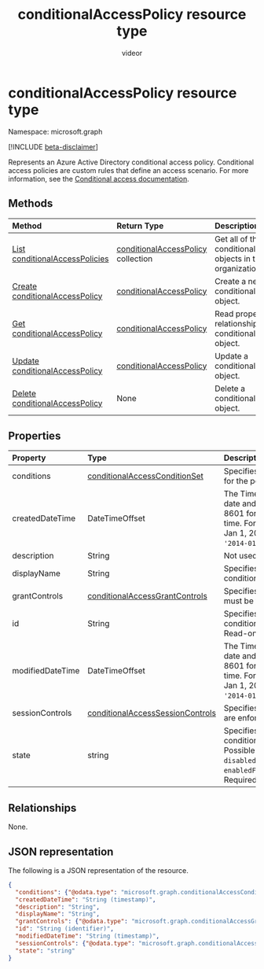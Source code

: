 ﻿---
title: "conditionalAccessPolicy resource type"
description: "Represents an Azure Active Directory conditional access policy. Conditional access policies are custom rules that define an access scenario."
localization_priority: Normal
author: "videor"
ms.prod: "microsoft-identity-platform"
doc_type: resourcePageType
---

# conditionalAccessPolicy resource type

Namespace: microsoft.graph

[!INCLUDE [beta-disclaimer](../../includes/beta-disclaimer.md)]

Represents an Azure Active Directory conditional access policy. Conditional access policies are custom rules that define an access scenario. For more information, see the [Conditional access documentation](/azure/active-directory/conditional-access/).

## Methods

| Method                                                                          | Return Type                                                      | Description                                                            |
| :------------------------------------------------------------------------------ | :--------------------------------------------------------------- | :--------------------------------------------------------------------- |
| [List conditionalAccessPolicies](../api/conditionalaccessroot-list-policies.md) | [conditionalAccessPolicy](conditionalaccesspolicy.md) collection | Get all of the conditionalAccessPolicies objects in the organization.  |
| [Create conditionalAccessPolicy](../api/conditionalaccessroot-post-policies.md) | [conditionalAccessPolicy](conditionalaccesspolicy.md)            | Create a new conditionalAccessPolicy object.                           |
| [Get conditionalAccessPolicy](../api/conditionalaccesspolicy-get.md)            | [conditionalAccessPolicy](conditionalaccesspolicy.md)            | Read properties and relationships of a conditionalAccessPolicy object. |
| [Update conditionalAccessPolicy](../api/conditionalaccesspolicy-update.md)      | [conditionalAccessPolicy](conditionalaccesspolicy.md)            | Update a conditionalAccessPolicy object.                               |
| [Delete conditionalAccessPolicy](../api/conditionalaccesspolicy-delete.md)      | None                                                             | Delete a conditionalAccessPolicy object.                               |

## Properties

| Property         | Type                                                                    | Description                                                                                                                                                                                                 |
| :--------------- | :---------------------------------------------------------------------- | :---------------------------------------------------------------------------------------------------------------------------------------------------------------------------------------------------------- |
| conditions       | [conditionalAccessConditionSet](conditionalaccessconditionset.md)       | Specifies the rules that must be met for the policy to apply. Required.                                                                                                                                     |
| createdDateTime  | DateTimeOffset                                                          | The Timestamp type represents date and time information using ISO 8601 format and is always in UTC time. For example, midnight UTC on Jan 1, 2014 would look like this: `'2014-01-01T00:00:00Z'`. Readonly. |
| description      | String                                                                  | Not used.                                                                                                                                                                                                   |
| displayName      | String                                                                  | Specifies a display name for the conditionalAccessPolicy object.                                                                                                                                            |
| grantControls    | [conditionalAccessGrantControls](conditionalaccessgrantcontrols.md)     | Specifies the grant controls that must be fulfilled to pass the policy.                                                                                                                                     |
| id               | String                                                                  | Specifies the identifier of a conditionalAccessPolicy object. Read-only.                                                                                                                                    |
| modifiedDateTime | DateTimeOffset                                                          | The Timestamp type represents date and time information using ISO 8601 format and is always in UTC time. For example, midnight UTC on Jan 1, 2014 would look like this: `'2014-01-01T00:00:00Z'`. Readonly. |
| sessionControls  | [conditionalAccessSessionControls](conditionalaccesssessioncontrols.md) | Specifies the session controls that are enforced after sign-in.                                                                                                                                             |
| state            | string                                                                  | Specifies the state of the conditionalAccessPolicy object. Possible values are: `enabled`, `disabled`, `enabledForReportingButNotEnforced`. Required.                                                       |

## Relationships

None.

## JSON representation

The following is a JSON representation of the resource.

<!-- {
  "blockType": "resource",
  "optionalProperties": [
    "displayName",
    "description",
    "sessionControls",
    "grantControls"
  ],
  "@odata.type": "microsoft.graph.conditionalAccessPolicy",
  "baseType": "",
  "keyProperty": "id"
}-->

```json
{
  "conditions": {"@odata.type": "microsoft.graph.conditionalAccessConditionSet"},
  "createdDateTime": "String (timestamp)",
  "description": "String",
  "displayName": "String",
  "grantControls": {"@odata.type": "microsoft.graph.conditionalAccessGrantControls"},
  "id": "String (identifier)",
  "modifiedDateTime": "String (timestamp)",
  "sessionControls": {"@odata.type": "microsoft.graph.conditionalAccessSessionControls"},
  "state": "string"
}
```

<!-- uuid: 16cd6b66-4b1a-43a1-adaf-3a886856ed98
2019-02-04 14:57:30 UTC -->

<!-- {
  "type": "#page.annotation",
  "description": "conditionalAccessPolicy resource",
  "keywords": "",
  "section": "documentation",
  "tocPath": ""
}-->
